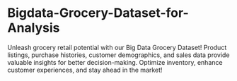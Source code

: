 # Bigdata-Grocery-Dataset-for-Analysis
Unleash grocery retail potential with our Big Data Grocery Dataset! Product listings, purchase histories, customer demographics, and sales data provide valuable insights for better decision-making. Optimize inventory, enhance customer experiences, and stay ahead in the market!
